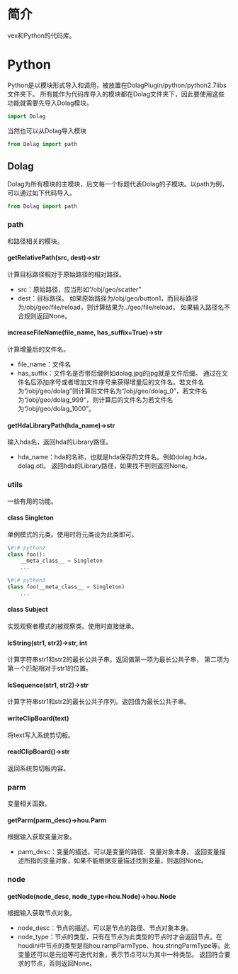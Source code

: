 # 简介
vex和Python的代码库。
# Python
Python是以模块形式导入和调用，被放置在DolagPlugin/python/python2.7libs文件夹下。
所有能作为代码库导入的模块都在Dolag文件夹下，因此要使用这些功能就需要先导入Dolag模块。
```python
import Dolag
```
当然也可以从Dolag导入模块
```python
from Dolag import path
```
## Dolag
Dolag为所有模块的主模块，后文每一个标题代表Dolag的子模块。以path为例，可以通过如下代码导入。
```python
from Dolag import path
```
### path
和路径相关的模块。
#### getRelativePath(src, dest)->str
计算目标路径相对于原始路径的相对路径。
+ src：原始路径，应当形如“/obj/geo/scatter”
+ dest：目标路径。
如果原始路径为/obj/geo/button1，而目标路径为/obj/geo/file/reload，则计算结果为../geo/file/reload。
如果输入路径名不合规则返回None。
#### increaseFileName(file_name, has_suffix=True)->str
计算增量后的文件名。
+ file_name：文件名
+ has_suffix：文件名是否带后缀例如dolag.jpg的jpg就是文件后缀。
通过在文件名后添加序号或者增加文件序号来获得增量后的文件名。若文件名为“/obj/geo/dolag”则计算后文件名为“/obj/geo/dolag_0”，若文件名为“/obj/geo/dolag_999”，则计算后的文件名为若文件名为“/obj/geo/dolag_1000”。
#### getHdaLibraryPath(hda_name)->str
输入hda名，返回hda的Library路径。
+ hda_name：hda的名称，也就是hda保存的文件名。例如dolag.hda，dolag.otl。
返回hda的Library路径，如果找不到则返回None。
### utils
一些有用的功能。
#### class Singleton
单例模式的元类。使用时将元类设为此类即可。
```python
\#\# python2
class foo():
	__meta_class__ = Singleton
	...

\#\# python3
class foo(__meta_class__ = Singleton)
	...
```
#### class Subject
实现观察者模式的被观察类。使用时直接继承。
#### lcString(str1, str2)->str, int
计算字符串str1和str2的最长公共子串。返回值第一项为最长公共子串， 第二项为第一个匹配相对于str1的位置。
#### lcSequence(str1, str2)->str
计算字符串str1和str2的最长公共子序列。返回值为最长公共子串。
#### writeClipBoard(text)
将text写入系统剪切板。
#### readClipBoard()->str
返回系统剪切板内容。
### parm
变量相关函数。
#### getParm(parm_desc)->hou.Parm
根据输入获取变量对象。
+ parm_desc：变量的描述。可以是变量的路径、变量对象本身。
返回变量描述所指的变量对象，如果不能根据变量描述找到变量，则返回None。
### node
#### getNode(node_desc, node_type=hou.Node)->hou.Node
根据输入获取节点对象。
+ node_desc：节点的描述。可以是节点的路径、节点对象本身。
+ node_type：节点的类型，只有在节点为此类型的节点时才会返回节点。在houdini中节点的类型是指hou.rampParmType、hou.stringParmType等。此变量还可以是元组等可迭代对象，表示节点可以为其中一种类型。
返回符合要求的节点，否则返回None。